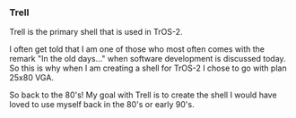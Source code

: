 ### Trell

Trell is the primary shell that is used in TrOS-2.

I often get told that I am one of those who most often comes with the remark
"In the old days..." when software development is discussed today. So this is
why when I am creating a shell for TrOS-2 I chose to go with plan 25x80 VGA.

So back to the 80's! My goal with Trell is to create the shell I would have loved
to use myself back in the 80's or early 90's.
